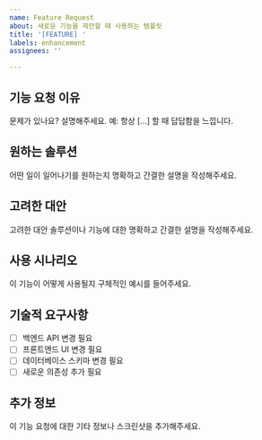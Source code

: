 ```yaml
---
name: Feature Request
about: 새로운 기능을 제안할 때 사용하는 템플릿
title: '[FEATURE] '
labels: enhancement
assignees: ''

---
```


## 기능 요청 이유
문제가 있나요? 설명해주세요. 예: 항상 [...] 할 때 답답함을 느낍니다.

## 원하는 솔루션
어떤 일이 일어나기를 원하는지 명확하고 간결한 설명을 작성해주세요.

## 고려한 대안
고려한 대안 솔루션이나 기능에 대한 명확하고 간결한 설명을 작성해주세요.

## 사용 시나리오
이 기능이 어떻게 사용될지 구체적인 예시를 들어주세요.

## 기술적 요구사항
- [ ] 백엔드 API 변경 필요
- [ ] 프론트엔드 UI 변경 필요
- [ ] 데이터베이스 스키마 변경 필요
- [ ] 새로운 의존성 추가 필요

## 추가 정보
이 기능 요청에 대한 기타 정보나 스크린샷을 추가해주세요.